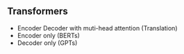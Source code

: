 ## Transformers

* Encoder Decoder with muti-head attention (Translation)
* Encoder only (BERTs)
* Decoder only (GPTs)
